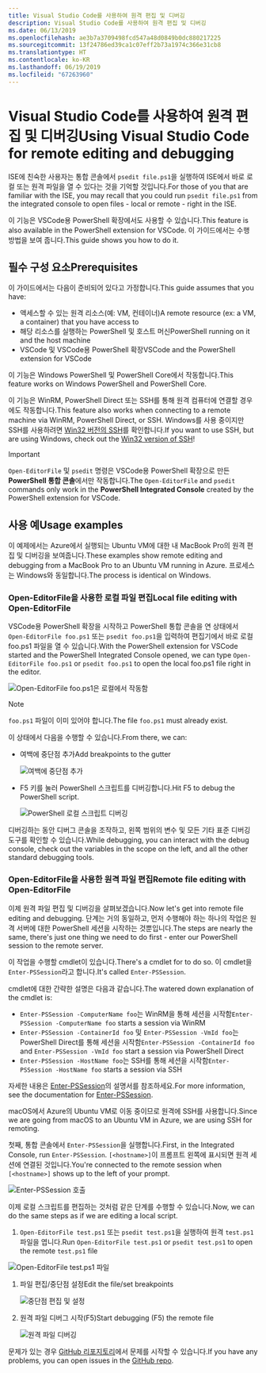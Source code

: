 ```yaml
---
title: Visual Studio Code를 사용하여 원격 편집 및 디버깅
description: Visual Studio Code를 사용하여 원격 편집 및 디버깅
ms.date: 06/13/2019
ms.openlocfilehash: ae3b7a3709498fcd547a48d0849b0dc880217225
ms.sourcegitcommit: 13f24786ed39ca1c07eff2b73a1974c366e31cb8
ms.translationtype: HT
ms.contentlocale: ko-KR
ms.lasthandoff: 06/19/2019
ms.locfileid: "67263960"
---
```

# <a name="using-visual-studio-code-for-remote-editing-and-debugging"></a><span data-ttu-id="298cd-103">Visual Studio Code를 사용하여 원격 편집 및 디버깅</span><span class="sxs-lookup"><span data-stu-id="298cd-103">Using Visual Studio Code for remote editing and debugging</span></span>

<span data-ttu-id="298cd-104">ISE에 친숙한 사용자는 통합 콘솔에서 `psedit file.ps1`을 실행하여 ISE에서 바로 로컬 또는 원격 파일을 열 수 있다는 것을 기억할 것입니다.</span><span class="sxs-lookup"><span data-stu-id="298cd-104">For those of you that are familiar with the ISE, you may recall that you could run `psedit file.ps1` from the integrated console to open files - local or remote - right in the ISE.</span></span>

<span data-ttu-id="298cd-105">이 기능은 VSCode용 PowerShell 확장에서도 사용할 수 있습니다.</span><span class="sxs-lookup"><span data-stu-id="298cd-105">This feature is also available in the PowerShell extension for VSCode.</span></span> <span data-ttu-id="298cd-106">이 가이드에서는 수행 방법을 보여 줍니다.</span><span class="sxs-lookup"><span data-stu-id="298cd-106">This guide shows you how to do it.</span></span>

## <a name="prerequisites"></a><span data-ttu-id="298cd-107">필수 구성 요소</span><span class="sxs-lookup"><span data-stu-id="298cd-107">Prerequisites</span></span>

<span data-ttu-id="298cd-108">이 가이드에서는 다음이 준비되어 있다고 가정합니다.</span><span class="sxs-lookup"><span data-stu-id="298cd-108">This guide assumes that you have:</span></span>

- <span data-ttu-id="298cd-109">액세스할 수 있는 원격 리소스(예: VM, 컨테이너)</span><span class="sxs-lookup"><span data-stu-id="298cd-109">A remote resource (ex: a VM, a container) that you have access to</span></span>
- <span data-ttu-id="298cd-110">해당 리소스를 실행하는 PowerShell 및 호스트 머신</span><span class="sxs-lookup"><span data-stu-id="298cd-110">PowerShell running on it and the host machine</span></span>
- <span data-ttu-id="298cd-111">VSCode 및 VSCode용 PowerShell 확장</span><span class="sxs-lookup"><span data-stu-id="298cd-111">VSCode and the PowerShell extension for VSCode</span></span>

<span data-ttu-id="298cd-112">이 기능은 Windows PowerShell 및 PowerShell Core에서 작동합니다.</span><span class="sxs-lookup"><span data-stu-id="298cd-112">This feature works on Windows PowerShell and PowerShell Core.</span></span>

<span data-ttu-id="298cd-113">이 기능은 WinRM, PowerShell Direct 또는 SSH를 통해 원격 컴퓨터에 연결할 경우에도 작동합니다.</span><span class="sxs-lookup"><span data-stu-id="298cd-113">This feature also works when connecting to a remote machine via WinRM, PowerShell Direct, or SSH.</span></span> <span data-ttu-id="298cd-114">Windows를 사용 중이지만 SSH를 사용하려면 [Win32 버전의 SSH](https://github.com/PowerShell/Win32-OpenSSH)를 확인합니다.</span><span class="sxs-lookup"><span data-stu-id="298cd-114">If you want to use SSH, but are using Windows, check out the [Win32 version of SSH](https://github.com/PowerShell/Win32-OpenSSH)!</span></span>

> [!IMPORTANT]
> <span data-ttu-id="298cd-115">`Open-EditorFile` 및 `psedit` 명령은 VSCode용 PowerShell 확장으로 만든 **PowerShell 통합 콘솔**에서만 작동합니다.</span><span class="sxs-lookup"><span data-stu-id="298cd-115">The `Open-EditorFile` and `psedit` commands only work in the **PowerShell Integrated Console** created by the PowerShell extension for VSCode.</span></span>

## <a name="usage-examples"></a><span data-ttu-id="298cd-116">사용 예</span><span class="sxs-lookup"><span data-stu-id="298cd-116">Usage examples</span></span>

<span data-ttu-id="298cd-117">이 예제에서는 Azure에서 실행되는 Ubuntu VM에 대한 내 MacBook Pro의 원격 편집 및 디버깅을 보여줍니다.</span><span class="sxs-lookup"><span data-stu-id="298cd-117">These examples show remote editing and debugging from a MacBook Pro to an Ubuntu VM running in Azure.</span></span> <span data-ttu-id="298cd-118">프로세스는 Windows와 동일합니다.</span><span class="sxs-lookup"><span data-stu-id="298cd-118">The process is identical on Windows.</span></span>

### <a name="local-file-editing-with-open-editorfile"></a><span data-ttu-id="298cd-119">Open-EditorFile을 사용한 로컬 파일 편집</span><span class="sxs-lookup"><span data-stu-id="298cd-119">Local file editing with Open-EditorFile</span></span>

<span data-ttu-id="298cd-120">VSCode용 PowerShell 확장을 시작하고 PowerShell 통합 콘솔을 연 상태에서 `Open-EditorFile foo.ps1` 또는 `psedit foo.ps1`을 입력하여 편집기에서 바로 로컬 foo.ps1 파일을 열 수 있습니다.</span><span class="sxs-lookup"><span data-stu-id="298cd-120">With the PowerShell extension for VSCode started and the PowerShell Integrated Console opened, we can type `Open-EditorFile foo.ps1` or `psedit foo.ps1` to open the local foo.ps1 file right in the editor.</span></span>

![Open-EditorFile foo.ps1은 로컬에서 작동함](images/Using-VSCode-for-Remote-Editing-and-Debugging/1-open-local-file.png)

>[!NOTE]
> <span data-ttu-id="298cd-122">`foo.ps1` 파일이 이미 있어야 합니다.</span><span class="sxs-lookup"><span data-stu-id="298cd-122">The file `foo.ps1` must already exist.</span></span>

<span data-ttu-id="298cd-123">이 상태에서 다음을 수행할 수 있습니다.</span><span class="sxs-lookup"><span data-stu-id="298cd-123">From there, we can:</span></span>

- <span data-ttu-id="298cd-124">여백에 중단점 추가</span><span class="sxs-lookup"><span data-stu-id="298cd-124">Add breakpoints to the gutter</span></span>

  ![여백에 중단점 추가](images/Using-VSCode-for-Remote-Editing-and-Debugging/2-adding-breakpoint-gutter.png)

- <span data-ttu-id="298cd-126">F5 키를 눌러 PowerShell 스크립트를 디버깅합니다.</span><span class="sxs-lookup"><span data-stu-id="298cd-126">Hit F5 to debug the PowerShell script.</span></span>

  ![PowerShell 로컬 스크립트 디버깅](images/Using-VSCode-for-Remote-Editing-and-Debugging/3-local-debug.png)

<span data-ttu-id="298cd-128">디버깅하는 동안 디버그 콘솔을 조작하고, 왼쪽 범위의 변수 및 모든 기타 표준 디버깅 도구를 확인할 수 있습니다.</span><span class="sxs-lookup"><span data-stu-id="298cd-128">While debugging, you can interact with the debug console, check out the variables in the scope on the left, and all the other standard debugging tools.</span></span>

### <a name="remote-file-editing-with-open-editorfile"></a><span data-ttu-id="298cd-129">Open-EditorFile을 사용한 원격 파일 편집</span><span class="sxs-lookup"><span data-stu-id="298cd-129">Remote file editing with Open-EditorFile</span></span>

<span data-ttu-id="298cd-130">이제 원격 파일 편집 및 디버깅을 살펴보겠습니다.</span><span class="sxs-lookup"><span data-stu-id="298cd-130">Now let's get into remote file editing and debugging.</span></span> <span data-ttu-id="298cd-131">단계는 거의 동일하고, 먼저 수행해야 하는 하나의 작업은 원격 서버에 대한 PowerShell 세션을 시작하는 것뿐입니다.</span><span class="sxs-lookup"><span data-stu-id="298cd-131">The steps are nearly the same, there's just one thing we need to do first - enter our PowerShell session to the remote server.</span></span>

<span data-ttu-id="298cd-132">이 작업을 수행할 cmdlet이 있습니다.</span><span class="sxs-lookup"><span data-stu-id="298cd-132">There's a cmdlet for to do so.</span></span> <span data-ttu-id="298cd-133">이 cmdlet을 `Enter-PSSession`라고 합니다.</span><span class="sxs-lookup"><span data-stu-id="298cd-133">It's called `Enter-PSSession`.</span></span>

<span data-ttu-id="298cd-134">cmdlet에 대한 간략한 설명은 다음과 같습니다.</span><span class="sxs-lookup"><span data-stu-id="298cd-134">The watered down explanation of the cmdlet is:</span></span>

- <span data-ttu-id="298cd-135">`Enter-PSSession -ComputerName foo`는 WinRM을 통해 세션을 시작함</span><span class="sxs-lookup"><span data-stu-id="298cd-135">`Enter-PSSession -ComputerName foo` starts a session via WinRM</span></span>
- <span data-ttu-id="298cd-136">`Enter-PSSession -ContainerId foo` 및 `Enter-PSSession -VmId foo`는 PowerShell Direct를 통해 세션을 시작함</span><span class="sxs-lookup"><span data-stu-id="298cd-136">`Enter-PSSession -ContainerId foo` and `Enter-PSSession -VmId foo` start a session via PowerShell Direct</span></span>
- <span data-ttu-id="298cd-137">`Enter-PSSession -HostName foo`는 SSH를 통해 세션을 시작함</span><span class="sxs-lookup"><span data-stu-id="298cd-137">`Enter-PSSession -HostName foo` starts a session via SSH</span></span>

<span data-ttu-id="298cd-138">자세한 내용은 [Enter-PSSession](/powershell/module/microsoft.powershell.core/enter-pssession)의 설명서를 참조하세요.</span><span class="sxs-lookup"><span data-stu-id="298cd-138">For more information, see the documentation for [Enter-PSSession](/powershell/module/microsoft.powershell.core/enter-pssession).</span></span>

<span data-ttu-id="298cd-139">macOS에서 Azure의 Ubuntu VM로 이동 중이므로 원격에 SSH를 사용합니다.</span><span class="sxs-lookup"><span data-stu-id="298cd-139">Since we are going from macOS to an Ubuntu VM in Azure, we are using SSH for remoting.</span></span>

<span data-ttu-id="298cd-140">첫째, 통합 콘솔에서 `Enter-PSSession`을 실행합니다.</span><span class="sxs-lookup"><span data-stu-id="298cd-140">First, in the Integrated Console, run `Enter-PSSession`.</span></span> <span data-ttu-id="298cd-141">`[<hostname>]`이 프롬프트 왼쪽에 표시되면 원격 세션에 연결된 것입니다.</span><span class="sxs-lookup"><span data-stu-id="298cd-141">You're connected to the remote session when `[<hostname>]` shows up to the left of your prompt.</span></span>

![Enter-PSSession 호출](images/Using-VSCode-for-Remote-Editing-and-Debugging/4-enter-pssession.png)

<span data-ttu-id="298cd-143">이제 로컬 스크립트를 편집하는 것처럼 같은 단계를 수행할 수 있습니다.</span><span class="sxs-lookup"><span data-stu-id="298cd-143">Now, we can do the same steps as if we are editing a local script.</span></span>

1. <span data-ttu-id="298cd-144">`Open-EditorFile test.ps1` 또는 `psedit test.ps1`을 실행하여 원격 `test.ps1` 파일을 엽니다.</span><span class="sxs-lookup"><span data-stu-id="298cd-144">Run `Open-EditorFile test.ps1` or `psedit test.ps1` to open the remote `test.ps1` file</span></span>

  ![Open-EditorFile test.ps1 파일](images/Using-VSCode-for-Remote-Editing-and-Debugging/5-open-remote-file.png)

1. <span data-ttu-id="298cd-146">파일 편집/중단점 설정</span><span class="sxs-lookup"><span data-stu-id="298cd-146">Edit the file/set breakpoints</span></span>

   ![중단점 편집 및 설정](images/Using-VSCode-for-Remote-Editing-and-Debugging/6-set-breakpoints.png)

1. <span data-ttu-id="298cd-148">원격 파일 디버그 시작(F5)</span><span class="sxs-lookup"><span data-stu-id="298cd-148">Start debugging (F5) the remote file</span></span>

   ![원격 파일 디버깅](images/Using-VSCode-for-Remote-Editing-and-Debugging/7-start-debugging.png)

<span data-ttu-id="298cd-150">문제가 있는 경우 [GitHub 리포지토리](https://github.com/powershell/vscode-powershell)에서 문제를 시작할 수 있습니다.</span><span class="sxs-lookup"><span data-stu-id="298cd-150">If you have any problems, you can open issues in the [GitHub repo](https://github.com/powershell/vscode-powershell).</span></span>
